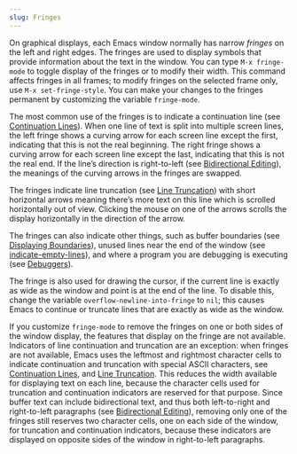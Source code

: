 ```yaml
---
slug: Fringes
---
```


On graphical displays, each Emacs window normally has narrow *fringes* on the left and right edges. The fringes are used to display symbols that provide information about the text in the window. You can type `M-x fringe-mode` to toggle display of the fringes or to modify their width. This command affects fringes in all frames; to modify fringes on the selected frame only, use `M-x set-fringe-style`. You can make your changes to the fringes permanent by customizing the variable `fringe-mode`.

The most common use of the fringes is to indicate a continuation line (see [Continuation Lines](Continuation-Lines)). When one line of text is split into multiple screen lines, the left fringe shows a curving arrow for each screen line except the first, indicating that this is not the real beginning. The right fringe shows a curving arrow for each screen line except the last, indicating that this is not the real end. If the line’s direction is right-to-left (see [Bidirectional Editing](Bidirectional-Editing)), the meanings of the curving arrows in the fringes are swapped.

The fringes indicate line truncation (see [Line Truncation](Line-Truncation)) with short horizontal arrows meaning there’s more text on this line which is scrolled horizontally out of view. Clicking the mouse on one of the arrows scrolls the display horizontally in the direction of the arrow.

The fringes can also indicate other things, such as buffer boundaries (see [Displaying Boundaries](Displaying-Boundaries)), unused lines near the end of the window (see [indicate-empty-lines](indicate_002dempty_002dlines)), and where a program you are debugging is executing (see [Debuggers](Debuggers)).

The fringe is also used for drawing the cursor, if the current line is exactly as wide as the window and point is at the end of the line. To disable this, change the variable `overflow-newline-into-fringe` to `nil`; this causes Emacs to continue or truncate lines that are exactly as wide as the window.

If you customize `fringe-mode` to remove the fringes on one or both sides of the window display, the features that display on the fringe are not available. Indicators of line continuation and truncation are an exception: when fringes are not available, Emacs uses the leftmost and rightmost character cells to indicate continuation and truncation with special ASCII characters, see [Continuation Lines](Continuation-Lines), and [Line Truncation](Line-Truncation). This reduces the width available for displaying text on each line, because the character cells used for truncation and continuation indicators are reserved for that purpose. Since buffer text can include bidirectional text, and thus both left-to-right and right-to-left paragraphs (see [Bidirectional Editing](Bidirectional-Editing)), removing only one of the fringes still reserves two character cells, one on each side of the window, for truncation and continuation indicators, because these indicators are displayed on opposite sides of the window in right-to-left paragraphs.
